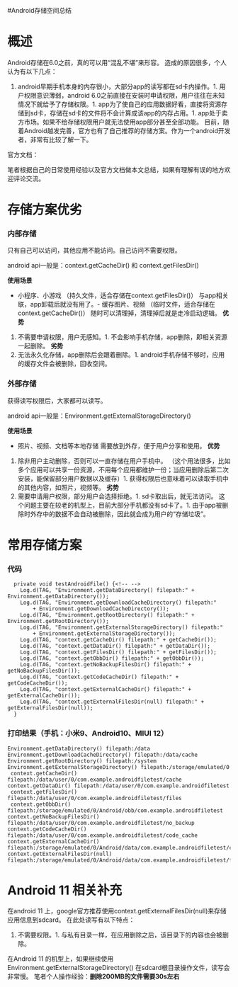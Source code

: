 #Android存储空间总结
# 概述

Android存储在6.0之前，真的可以用“混乱不堪”来形容。 造成的原因很多，个人认为有以下几点：
1. android早期手机本身的内存很小，大部分app的读写都在sd卡内操作。1. 用户权限意识薄弱，android 6.0之前直接在安装时申请权限，用户往往在未知情况下就给予了存储权限。1. app为了使自己的应用数据好看，直接将资源存储到sd卡，存储在sd卡的文件将不会计算成该app的内存占用。1. app处于卖方市场。如果不给存储权限用户就无法使用app部分甚至全部功能。
目前，随着Android越发完善，官方也有了自己推荐的存储方案。作为一个android开发者，非常有比较了解一下。

>  
 官方文档： 


笔者根据自己的日常使用经验以及官方文档做本文总结，如果有理解有误的地方欢迎评论交流。

# 存储方案优劣

### 内部存储

只有自己可以访问，其他应用不能访问。自己访问不需要权限。

>  
 android api一般是：context.getCacheDir() 和 context.getFilesDir() 


**使用场景**
- 小程序、小游戏 （持久文件，适合存储在context.getFilesDir()） 与app相关联，app卸载后就没有用了。- 缓存图片、视频 （临时文件，适合存储在context.getCacheDir()） 随时可以清理掉，清理掉后就是走冷启动逻辑。
**优势**
1. 不需要申请权限，用户无感知。1. 不会影响手机存储，app删除，即相关资源一起删除。
**劣势**
1. 无法永久化存储，app删除后会跟着删除。1. android手机存储不够时，应用的缓存文件会被删除，回收空间。
### 外部存储

获得读写权限后，大家都可以读写。

>  
 android api一般是：Environment.getExternalStorageDirectory() 


**使用场景**
- 照片、视频、文档等本地存储 需要放到外存，便于用户分享和使用。
**优势**
1. 除非用户主动删除，否则可以一直存储在用户手机中。 （这个用法很多，比如多个应用可以共享一份资源，不用每个应用都维护一份；当应用删除后第二次安装，能保留部分用户数据以及缓存）1. 获得权限后也意味着可以读取手机中的其他内容，如照片，视频等。
**劣势**
1. 需要申请用户权限，部分用户会选择拒绝。1. sd卡取出后，就无法访问。 这个问题主要在较老的机型上，目前大部分手机都没有sd卡了。1. 由于app被删除时外存中的数据不会自动被删除，因此就会成为用户的“存储垃圾”。
# 常用存储方案

### 代码

```
  private void testAndroidFile() {<!-- -->
    Log.d(TAG, "Environment.getDataDirectory() filepath:" + Environment.getDataDirectory());
    Log.d(TAG, "Environment.getDownloadCacheDirectory() filepath:"
        + Environment.getDownloadCacheDirectory());
    Log.d(TAG, "Environment.getRootDirectory() filepath:" + Environment.getRootDirectory());
    Log.d(TAG, "Environment.getExternalStorageDirectory() filepath:"
        + Environment.getExternalStorageDirectory());
    Log.d(TAG, "context.getCacheDir() filepath:" + getCacheDir());
    Log.d(TAG, "context.getDataDir() filepath:" + getDataDir());
    Log.d(TAG, "context.getFilesDir() filepath:" + getFilesDir());
    Log.d(TAG, "context.getObbDir() filepath:" + getObbDir());
    Log.d(TAG, "context.getNoBackupFilesDir() filepath:" + getNoBackupFilesDir());
    Log.d(TAG, "context.getCodeCacheDir() filepath:" + getCodeCacheDir());
    Log.d(TAG, "context.getExternalCacheDir() filepath:" + getExternalCacheDir());
    Log.d(TAG, "context.getExternalFilesDir(null) filepath:" + getExternalFilesDir(null));
  }

```

### 打印结果（手机：小米9、Android10、MIUI 12）

```
Environment.getDataDirectory() filepath:/data
Environment.getDownloadCacheDirectory() filepath:/data/cache
Environment.getRootDirectory() filepath:/system
Environment.getExternalStorageDirectory() filepath:/storage/emulated/0
 context.getCacheDir() filepath:/data/user/0/com.example.androidfiletest/cache
context.getDataDir() filepath:/data/user/0/com.example.androidfiletest
 context.getFilesDir() filepath:/data/user/0/com.example.androidfiletest/files
 context.getObbDir() filepath:/storage/emulated/0/Android/obb/com.example.androidfiletest
context.getNoBackupFilesDir() filepath:/data/user/0/com.example.androidfiletest/no_backup
context.getCodeCacheDir() filepath:/data/user/0/com.example.androidfiletest/code_cache
context.getExternalCacheDir() filepath:/storage/emulated/0/Android/data/com.example.androidfiletest/cache
context.getExternalFilesDir(null) filepath:/storage/emulated/0/Android/data/com.example.androidfiletest/files

```

# Android 11 相关补充

在android 11 上，google官方推荐使用context.getExternalFilesDir(null)来存储应用信息到sdcard。 在此处读写有以下特点：
1. 不需要权限。1. 与私有目录一样，在应用删除之后，该目录下的内容也会被删除。
>  
 在Android 11 的机型上，如果继续使用Environment.getExternalStorageDirectory() 在sdcard根目录操作文件，读写会非常慢。 
 笔者个人操作经验：**删除200MB的文件需要30s左右** 
